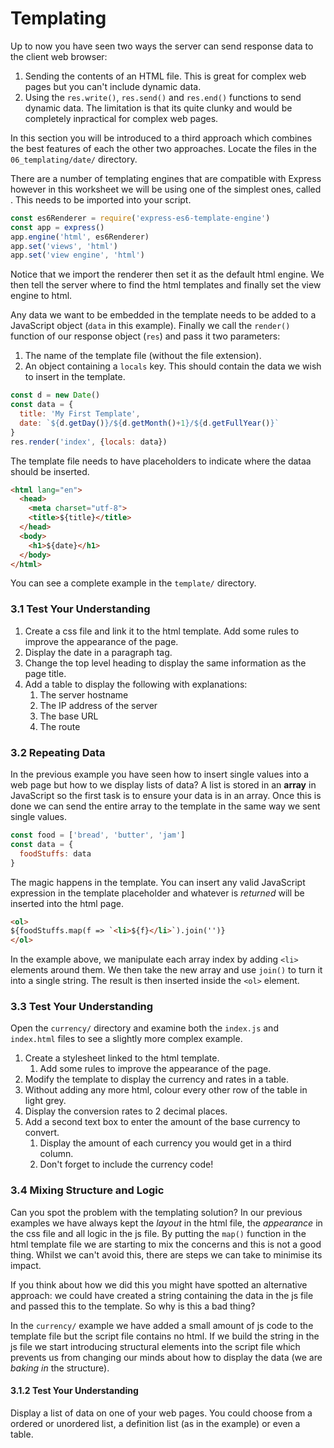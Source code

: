 
# Templating

Up to now you have seen two ways the server can send response data to the client web browser:

1. Sending the contents of an HTML file. This is great for complex web pages but you can't include dynamic data.
2. Using the `res.write()`, `res.send()` and `res.end()` functions to send dynamic data. The limitation is that its quite clunky and would be completely inpractical for complex web pages.

In this section you will be introduced to a third approach which combines the best features of each the other two approaches. Locate the files in the `06_templating/date/` directory.

There are a number of templating engines that are compatible with Express however in this worksheet we will be using one of the simplest ones, called . This needs to be imported into your script.

```javascript
const es6Renderer = require('express-es6-template-engine')
const app = express()
app.engine('html', es6Renderer)
app.set('views', 'html')
app.set('view engine', 'html')
```

Notice that we import the renderer then set it as the default html engine. We then tell the server where to find the html templates and finally set the view engine to html.

Any data we want to be embedded in the template needs to be added to a JavaScript object (`data` in this example). Finally we call the `render()` function of our response object (`res`) and pass it two parameters:

1. The name of the template file (without the file extension).
2. An object containing a `locals` key. This should contain the data we wish to insert in the template.

```javascript
const d = new Date()
const data = {
  title: 'My First Template',
  date: `${d.getDay()}/${d.getMonth()+1}/${d.getFullYear()}`
}
res.render('index', {locals: data})
```

The template file needs to have placeholders to indicate where the dataa should be inserted.

```html
<html lang="en">
  <head>
    <meta charset="utf-8">
    <title>${title}</title>
  </head>
  <body>
    <h1>${date}</h1>
  </body>
</html>
```

You can see a complete example in the `template/` directory.

### 3.1 Test Your Understanding

1. Create a css file and link it to the html template. Add some rules to improve the appearance of the page.
2. Display the date in a paragraph tag.
3. Change the top level heading to display the same information as the page title.
3. Add a table to display the following with explanations:
    1. The server hostname
    2. The IP address of the server
    3. The base URL
    4. The route

### 3.2 Repeating Data

In the previous example you have seen how to insert single values into a web page but how to we display lists of data? A list is stored in an **array** in JavaScript so the first task is to ensure your data is in an array. Once this is done we can send the entire array to the template in the same way we sent single values.

```javascript
const food = ['bread', 'butter', 'jam']
const data = {
  foodStuffs: data
}
```

The magic happens in the template. You can insert any valid JavaScript expression in the template placeholder and whatever is _returned_ will be inserted into the html page.

```html
<ol>
${foodStuffs.map(f => `<li>${f}</li>`).join('')}
</ol>
```

In the example above, we manipulate each array index by adding `<li>` elements around them. We then take the new array and use `join()` to turn it into a single string. The result is then inserted inside the `<ol>` element.

### 3.3 Test Your Understanding

Open the `currency/` directory and examine both the `index.js` and `index.html` files to see a slightly more complex example.

1. Create a stylesheet linked to the html template.
    1. Add some rules to improve the appearance of the page.
2. Modify the template to display the currency and rates in a table.
3. Without adding any more html, colour every other row of the table in light grey.
4. Display the conversion rates to 2 decimal places.
5. Add a second text box to enter the amount of the base currency to convert.
    1. Display the amount of each currency you would get in a third column.
    2. Don't forget to include the currency code!

### 3.4 Mixing Structure and Logic

Can you spot the problem with the templating solution? In our previous examples we have always kept the _layout_ in the html file, the _appearance_ in the css file and all logic in the js file. By putting the `map()` function in the html template file we are starting to mix the concerns and this is not a good thing. Whilst we can't avoid this, there are steps we can take to minimise its impact.

If you think about how we did this you might have spotted an alternative approach: we could have created a string containing the data in the js file and passed this to the template. So why is this a bad thing?

In the `currency/` example we have added a small amount of js code to the template file but the script file contains no html. If we build the string in the js file we start introducing structural elements into the script file which prevents us from changing our minds about how to display the data (we are _baking in_ the structure).

#### 3.1.2 Test Your Understanding

Display a list of data on one of your web pages. You could choose from a ordered or unordered list, a definition list (as in the example) or even a table.
